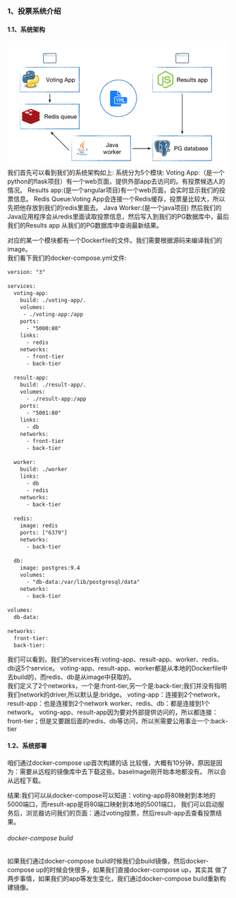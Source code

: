
### 1、投票系统介绍

#### 1.1、系统架构  
 ![](../images/17.png)   
 我们首先可以看到我们的系统架构如上:
 系统分为5个模块:
 Voting App:（是一个python的flask项目）有一个web页面，提供外部app去访问的。有投票候选人的情况。
 Results app:(是一个angular项目)有一个web页面，会实时显示我们的投票信息。
 Redis  Queue:Voting App会连接一个Redis缓存，投票量比较大，所以先把他存放到我们的redis里面去。
 Java Worker:(是一个java项目) 然后我们的Java应用程序会从redis里面读取投票信息，然后写入到我们的PG数据库中，最后我们的Results app
 从我们的PG数据库中查询最新结果。  
 
 对应的某一个模块都有一个Dockerfile的文件。我们需要根据源码来编译我们的image。  
我们看下我们的docker-compose.yml文件:  

```renderscript
version: "3"

services:
  voting-app:
    build: ./voting-app/.
    volumes:
     - ./voting-app:/app
    ports:
      - "5000:80"
    links:
      - redis
    networks:
      - front-tier
      - back-tier

  result-app:
    build: ./result-app/.
    volumes:
      - ./result-app:/app
    ports:
      - "5001:80"
    links:
      - db
    networks:
      - front-tier
      - back-tier

  worker:
    build: ./worker
    links:
      - db
      - redis
    networks:
      - back-tier

  redis:
    image: redis
    ports: ["6379"]
    networks:
      - back-tier

  db:
    image: postgres:9.4
    volumes:
      - "db-data:/var/lib/postgresql/data"
    networks:
      - back-tier

volumes:
  db-data:

networks:
  front-tier:
  back-tier:
```

  我们可以看到，我们的services有:voting-app、result-app、worker、redis、db这5个service。
voting-app、result-app、worker都是从本地的Dockerfile中去build的，而redis、db是从image中获取的。  
我们定义了2个networks，一个是:front-tier,另一个是:back-tier;我们并没有指明我们network的driver,所以默认是:bridge。
voting-app：连接到2个network，
result-app：也是连接到2个network
worker、redis、db：都是连接到1个network。
voting-app、result-app因为要对外部提供访问的，所以都连接：front-tier；但是又要跟后面的redis、db等访问，所以🈶️需要公用事业一个:back-tier


#### 1.2、系统部署
   咱们通过docker-compose up首次构建的话 比较慢，大概有10分钟，原因是因为：需要从远程的镜像库中去下载这些。baseImage刚开始本地都没有。
所以会从远程下载。

   结果:我们可以从docker-compose可以知道：voting-app将80映射到本地的5000端口，而result-app是将80端口映射到本地的5001端口，
我们可以启动服务后，浏览器访问我们的页面：通过voting投票，然后result-app去查看投票结果。  

###### docker-compose build
   如果我们通过docker-compose build时候我们会build镜像，然后docker-compose up的时候会快很多，如果我们直接docker-compose up，其实其
   做了两步事情，如果我们的app等发生变化，我们通过docker-compose build重新构建镜像。  
   
